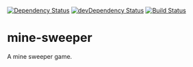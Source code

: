 [![Dependency Status](https://david-dm.org/plantain-00/mine-sweeper.svg)](https://david-dm.org/plantain-00/mine-sweeper)
[![devDependency Status](https://david-dm.org/plantain-00/mine-sweeper/dev-status.svg)](https://david-dm.org/plantain-00/mine-sweeper#info=devDependencies)
[![Build Status](https://travis-ci.org/plantain-00/mine-sweeper.svg?branch=master)](https://travis-ci.org/plantain-00/mine-sweeper)

# mine-sweeper
A mine sweeper game.
